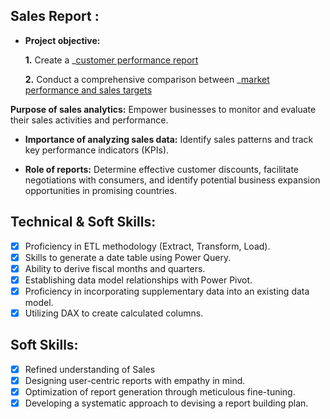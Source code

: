 ## Sales Report :


- **Project objective:** 

    **1.** Create a _[customer performance report](https://github.com/Vishaly66/Excel-Sale-Analytis/blob/main/Customer%20Performance%20Report.pdf)

    **2.** Conduct a comprehensive comparison between _[market performance and sales targets](https://github.com/Vishaly66/Excel-Sale-Analytis/blob/main/Market%20Performance%20vs%20Target%20Report.pdf)

**Purpose of sales analytics:** Empower businesses to monitor and evaluate their sales activities and performance.

- **Importance of analyzing sales data:** Identify sales patterns and track key performance indicators (KPIs).

- **Role of reports:** Determine effective customer discounts, facilitate negotiations with consumers, and identify potential business expansion opportunities in promising countries.
## Technical & Soft Skills:
- [x]	Proficiency in ETL methodology (Extract, Transform, Load).
- [x]	Skills to generate a date table using Power Query.
- [x]	Ability to derive fiscal months and quarters.
- [x]	Establishing data model relationships with Power Pivot.
- [x]	Proficiency in incorporating supplementary data into an existing data model.
- [x]	Utilizing DAX to create calculated columns.

## Soft Skills:
- [x]	Refined understanding of Sales
- [x]	Designing user-centric reports with empathy in mind.
- [x]	Optimization of report generation through meticulous fine-tuning.
- [x]	Developing a systematic approach to devising a report building plan.
